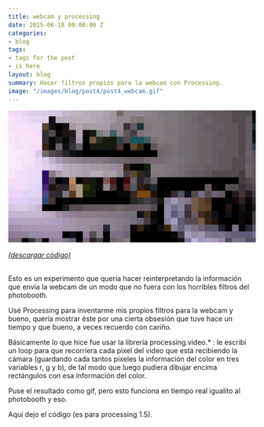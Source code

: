 ```yaml
---
title: webcam y processing
date: 2015-06-18 00:00:00 Z
categories:
- blog
tags:
- tags for the post
- is here
layout: blog
summary: Hacer filtros propios para la webcam con Processing.
image: "/images/blog/post4/post4_webcam.gif"
---
```


![Alt text](/images/blog/post4/post4_webcam.gif "pixelismus.tumblr.com")

[*(descargar código)*](https://dl.dropboxusercontent.com/u/21566953/mqvlm/post4_webcam.zip)

<br>
Esto es un experimento que quería hacer reinterpretando la información que envía la webcam de un modo que no fuera con los 
horribles filtros del photobooth.   

Usé Processing para inventarme mis propios filtros para la webcam y bueno, quería mostrar éste por una cierta obsesión que tuve hace un tiempo y que bueno, a veces recuerdo con cariño. 

Básicamente lo que hice fue usar la librería processing.video.* : le escribí un loop para que recorriera cada pixel del video que está recibiendo la cámara (guardando cada tantos pixeles la información del color en tres variables r, g  y b), de tal modo que luego pudiera dibujar encima rectángulos con esa información del color.

Puse el resultado como gif, pero esto funciona en tiempo real igualito al photobooth y eso.

Aquí dejo el código (es para processing 1.5).





<br>







<br><br>

